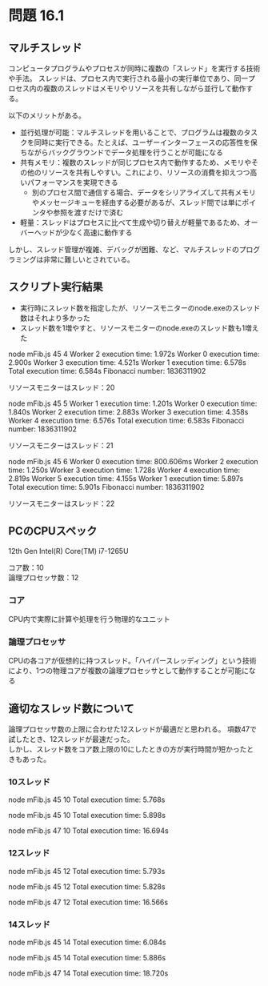 # 問題 16.1

## マルチスレッド

コンピュータプログラムやプロセスが同時に複数の「スレッド」を実行する技術や手法。
スレッドは、プロセス内で実行される最小の実行単位であり、同一プロセス内の複数のスレッドはメモリやリソースを共有しながら並行して動作する。

以下のメリットがある。

- 並行処理が可能：マルチスレッドを用いることで、プログラムは複数のタスクを同時に実行できる。たとえば、ユーザーインターフェースの応答性を保ちながらバックグラウンドでデータ処理を行うことが可能になる
- 共有メモリ：複数のスレッドが同じプロセス内で動作するため、メモリやその他のリソースを共有しやすい。これにより、リソースの消費を抑えつつ高いパフォーマンスを実現できる
  - 別のプロセス間で通信する場合、データをシリアライズして共有メモリやメッセージキューを経由する必要があるが、スレッド間では単にポインタや参照を渡すだけで済む
- 軽量：スレッドはプロセスに比べて生成や切り替えが軽量であるため、オーバーヘッドが少なく高速に動作する

しかし、スレッド管理が複雑、デバッグが困難、など、マルチスレッドのプログラミングは非常に難しいとされている。

## スクリプト実行結果

- 実行時にスレッド数を指定したが、リソースモニターのnode.exeのスレッド数はそれより多かった
- スレッド数を1増やすと、リソースモニターのnode.exeのスレッド数も1増えた

node mFib.js 45 4
Worker 2 execution time: 1.972s
Worker 0 execution time: 2.900s
Worker 3 execution time: 4.521s
Worker 1 execution time: 6.578s
Total execution time: 6.584s
Fibonacci number: 1836311902

リソースモニターはスレッド：20


node mFib.js 45 5
Worker 1 execution time: 1.201s
Worker 0 execution time: 1.840s
Worker 2 execution time: 2.883s
Worker 3 execution time: 4.358s
Worker 4 execution time: 6.576s
Total execution time: 6.583s
Fibonacci number: 1836311902

リソースモニターはスレッド：21


node mFib.js 45 6
Worker 0 execution time: 800.606ms
Worker 2 execution time: 1.250s
Worker 3 execution time: 1.728s
Worker 4 execution time: 2.819s
Worker 5 execution time: 4.155s
Worker 1 execution time: 5.897s
Total execution time: 5.901s
Fibonacci number: 1836311902

リソースモニターはスレッド：22

## PCのCPUスペック

12th Gen Intel(R) Core(TM) i7-1265U

コア数：10  
論理プロセッサ数：12

### コア

CPU内で実際に計算や処理を行う物理的なユニット

### 論理プロセッサ

CPUの各コアが仮想的に持つスレッド。「ハイパースレッディング」という技術により、1つの物理コアが複数の論理プロセッサとして動作することが可能になる

## 適切なスレッド数について

論理プロセッサ数の上限に合わせた12スレッドが最適だと思われる。
項数47で試したとき、12スレッドが最速だった。  
しかし、スレッド数をコア数上限の10にしたときの方が実行時間が短かったときもあった。

### 10スレッド

node mFib.js 45 10
Total execution time: 5.768s

node mFib.js 45 10
Total execution time: 5.898s

node mFib.js 47 10
Total execution time: 16.694s

### 12スレッド

node mFib.js 45 12
Total execution time: 5.793s

node mFib.js 45 12
Total execution time: 5.828s

node mFib.js 47 12
Total execution time: 16.566s

### 14スレッド

node mFib.js 45 14
Total execution time: 6.084s

node mFib.js 45 14
Total execution time: 5.886s

node mFib.js 47 14
Total execution time: 18.720s
